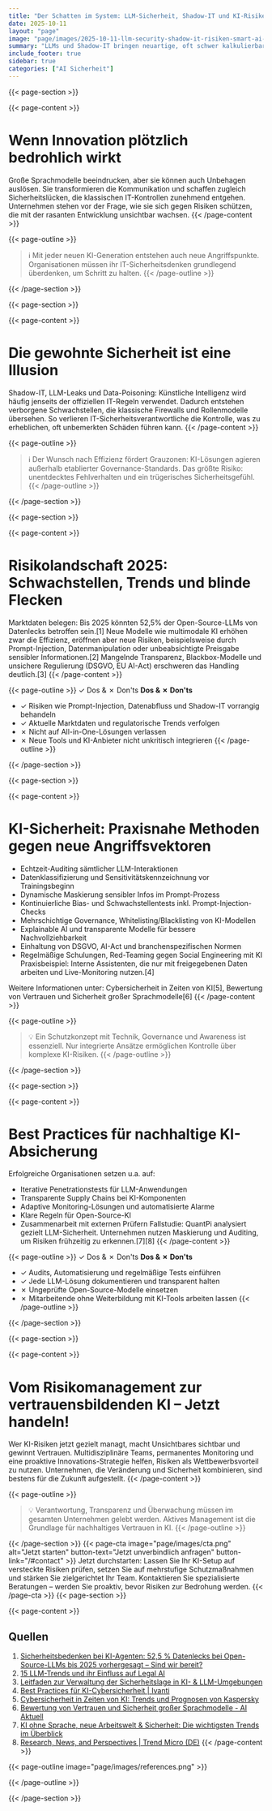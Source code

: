```yaml
---
title: "Der Schatten im System: LLM-Sicherheit, Shadow-IT und KI-Risiken neu denken"
date: 2025-10-11
layout: "page"
image: "page/images/2025-10-11-llm-security-shadow-it-risiken-smart-ai-sparks/hero.jpg"
summary: "LLMs und Shadow-IT bringen neuartige, oft schwer kalkulierbare Risiken ins Unternehmen. Dieser Leitfaden zeigt, warum traditionelle Schutzmechanismen nicht mehr ausreichen, wie sich Angriffsvektoren und Vorschriften verändern, und welche Maßnahmen erforderlich sind, um Sicherheit und Innovationsfähigkeit optimal zu verbinden."
include_footer: true
sidebar: true
categories: ["AI Sicherheit"]
---
```


{{< page-section >}}

{{< page-content >}}
# Wenn Innovation plötzlich bedrohlich wirkt

Große Sprachmodelle beeindrucken, aber sie können auch Unbehagen auslösen. Sie transformieren die Kommunikation und schaffen zugleich Sicherheitslücken, die klassischen IT-Kontrollen zunehmend entgehen. Unternehmen stehen vor der Frage, wie sie sich gegen Risiken schützen, die mit der rasanten Entwicklung unsichtbar wachsen.
{{< /page-content >}}

{{< page-outline >}}
> ℹ️ Mit jeder neuen KI-Generation entstehen auch neue Angriffspunkte. Organisationen müssen ihr IT-Sicherheitsdenken grundlegend überdenken, um Schritt zu halten.
{{< /page-outline >}}

{{< /page-section >}}

{{< page-section >}}

{{< page-content >}}
# Die gewohnte Sicherheit ist eine Illusion

Shadow-IT, LLM-Leaks und Data-Poisoning: Künstliche Intelligenz wird häufig jenseits der offiziellen IT-Regeln verwendet. Dadurch entstehen verborgene Schwachstellen, die klassische Firewalls und Rollenmodelle übersehen. So verlieren IT-Sicherheitsverantwortliche die Kontrolle, was zu erheblichen, oft unbemerkten Schäden führen kann.
{{< /page-content >}}

{{< page-outline >}}
> ℹ️ Der Wunsch nach Effizienz fördert Grauzonen: KI-Lösungen agieren außerhalb etablierter Governance-Standards. Das größte Risiko: unentdecktes Fehlverhalten und ein trügerisches Sicherheitsgefühl.
{{< /page-outline >}}

{{< /page-section >}}

{{< page-section >}}

{{< page-content >}}
# Risikolandschaft 2025: Schwachstellen, Trends und blinde Flecken

Marktdaten belegen: Bis 2025 könnten 52,5% der Open-Source-LLMs von Datenlecks betroffen sein.[1] Neue Modelle wie multimodale KI erhöhen zwar die Effizienz, eröffnen aber neue Risiken, beispielsweise durch Prompt-Injection, Datenmanipulation oder unbeabsichtigte Preisgabe sensibler Informationen.[2] Mangelnde Transparenz, Blackbox-Modelle und unsichere Regulierung (DSGVO, EU AI-Act) erschweren das Handling deutlich.[3]
{{< /page-content >}}

{{< page-outline >}}
✓ Dos & ✗ Don'ts
**Dos & ✗ Don'ts**
- ✓ Risiken wie Prompt-Injection, Datenabfluss und Shadow-IT vorrangig behandeln
- ✓ Aktuelle Marktdaten und regulatorische Trends verfolgen
- ✗ Nicht auf All-in-One-Lösungen verlassen
- ✗ Neue Tools und KI-Anbieter nicht unkritisch integrieren
{{< /page-outline >}}

{{< /page-section >}}

{{< page-section >}}

{{< page-content >}}
# KI-Sicherheit: Praxisnahe Methoden gegen neue Angriffsvektoren

- Echtzeit-Auditing sämtlicher LLM-Interaktionen
- Datenklassifizierung und Sensitivitätskennzeichnung vor Trainingsbeginn
- Dynamische Maskierung sensibler Infos im Prompt-Prozess
- Kontinuierliche Bias- und Schwachstellentests inkl. Prompt-Injection-Checks
- Mehrschichtige Governance, Whitelisting/Blacklisting von KI-Modellen
- Explainable AI und transparente Modelle für bessere Nachvollziehbarkeit
- Einhaltung von DSGVO, AI-Act und branchenspezifischen Normen
- Regelmäßige Schulungen, Red-Teaming gegen Social Engineering mit KI
Praxisbeispiel: Interne Assistenten, die nur mit freigegebenen Daten arbeiten und Live-Monitoring nutzen.[4]

Weitere Informationen unter: Cybersicherheit in Zeiten von KI[5], Bewertung von Vertrauen und Sicherheit großer Sprachmodelle[6]
{{< /page-content >}}

{{< page-outline >}}
> 💡 Ein Schutzkonzept mit Technik, Governance und Awareness ist essenziell. Nur integrierte Ansätze ermöglichen Kontrolle über komplexe KI-Risiken.
{{< /page-outline >}}

{{< /page-section >}}

{{< page-section >}}

{{< page-content >}}
# Best Practices für nachhaltige KI-Absicherung

Erfolgreiche Organisationen setzen u.a. auf:
- Iterative Penetrationstests für LLM-Anwendungen
- Transparente Supply Chains bei KI-Komponenten
- Adaptive Monitoring-Lösungen und automatisierte Alarme
- Klare Regeln für Open-Source-KI
- Zusammenarbeit mit externen Prüfern
Fallstudie: QuantPi analysiert gezielt LLM-Sicherheit. Unternehmen nutzen Maskierung und Auditing, um Risiken frühzeitig zu erkennen.[7][8]
{{< /page-content >}}

{{< page-outline >}}
✓ Dos & ✗ Don'ts
**Dos & ✗ Don'ts**
- ✓ Audits, Automatisierung und regelmäßige Tests einführen
- ✓ Jede LLM-Lösung dokumentieren und transparent halten
- ✗ Ungeprüfte Open-Source-Modelle einsetzen
- ✗ Mitarbeitende ohne Weiterbildung mit KI-Tools arbeiten lassen
{{< /page-outline >}}

{{< /page-section >}}

{{< page-section >}}

{{< page-content >}}
# Vom Risikomanagement zur vertrauensbildenden KI – Jetzt handeln!

Wer KI-Risiken jetzt gezielt managt, macht Unsichtbares sichtbar und gewinnt Vertrauen. Multidisziplinäre Teams, permanentes Monitoring und eine proaktive Innovations-Strategie helfen, Risiken als Wettbewerbsvorteil zu nutzen. Unternehmen, die Veränderung und Sicherheit kombinieren, sind bestens für die Zukunft aufgestellt.
{{< /page-content >}}

{{< page-outline >}}
> 💡 Verantwortung, Transparenz und Überwachung müssen im gesamten Unternehmen gelebt werden. Aktives Management ist die Grundlage für nachhaltiges Vertrauen in KI.
{{< /page-outline >}}

{{< /page-section >}}
{{< page-cta image="page/images/cta.png" alt="Jetzt starten" button-text="Jetzt unverbindlich anfragen" button-link="/#contact" >}}
Jetzt durchstarten: Lassen Sie Ihr KI-Setup auf versteckte Risiken prüfen, setzen Sie auf mehrstufige Schutzmaßnahmen und stärken Sie zielgerichtet Ihr Team. Kontaktieren Sie spezialisierte Beratungen – werden Sie proaktiv, bevor Risiken zur Bedrohung werden.
{{< /page-cta >}}
{{< page-section >}}

{{< page-content >}}
## Quellen

1. [Sicherheitsbedenken bei KI-Agenten: 52,5 % Datenlecks bei Open-Source-LLMs bis 2025 vorhergesagt – Sind wir bereit?](https://www.vpnranks.com/de-de/ressourcen/sicherheitsbedenken-bei-ki-agenten/)  
2. [15 LLM-Trends und ihr Einfluss auf Legal AI](https://www.legartis.ai/de/blog/llm-trends-legal-ai)  
3. [Leitfaden zur Verwaltung der Sicherheitslage in KI- & LLM-Umgebungen](https://www.datasunrise.com/de/wissenszentrum/sicherheitslage-management-in-ki-llm-umgebungen/)  
4. [Best Practices für KI-Cybersicherheit | Ivanti](https://ivanti.de/de/blog/ai-cybersecurity-best-practices-meeting-a-double-edged-challenge)  
5. [Cybersicherheit in Zeiten von KI: Trends und Prognosen von Kaspersky](https://www.kaspersky.de/about/press-releases/2024_cybersicherheit-in-zeiten-von-ki-trends-und-prognosen-von-kaspersky-fur-das-jahr-2024)  
6. [Bewertung von Vertrauen und Sicherheit großer Sprachmodelle - AI Aktuell](https://www.aiaktuell.de/bewertung-von-vertrauen-und-sicherheit-groser-sprachmodelle/)  
7. [KI ohne Sprache, neue Arbeitswelt & Sicherheit: Die wichtigsten Trends im Überblick](https://ki-echo.de/ki-ohne-sprache-neue-arbeitswelt-sicherheit-und-betrugsfaelle-aktuelle-entwicklungen-im-ueberblick/)  
8. [Research, News, and Perspectives | Trend Micro (DE)](http://www.trendmicro.com/de_de/research.html)
{{< /page-content >}}

{{< page-outline image="page/images/references.png" >}}

{{< /page-outline >}}

{{< /page-section >}}